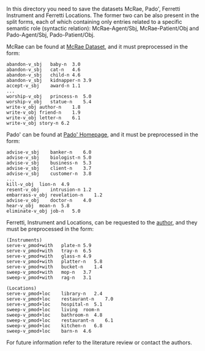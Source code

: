 In this directory you need to save the datasets McRae, Pado', Ferretti Instrument and Ferretti Locations. The former two can be also present in the split forms, each of which containing only entries related to a specific semantic role (syntactic relation): McRae-Agent/Sbj, McRae-Patient/Obj and Pado-Agent/Sbj, Pado-Patient/Obj.

McRae can be found at [McRae Dataset](https://sites.google.com/site/kenmcraelab/norms-data/thematic_fit_ratings_McRae.xlsx?attredirects=0), and it must preprocessed in the form:

	abandon-v_sbj	baby-n	3.0
	abandon-v_sbj	cat-n	4.6
	abandon-v_sbj	child-n	4.6
	abandon-v_sbj	kidnapper-n	3.9
	accept-v_sbj	award-n	1.1
	...
	worship-v_obj	princess-n	5.0
	worship-v_obj	statue-n	5.4
	write-v_obj	author-n	1.8
	write-v_obj	friend-n	1.9
	write-v_obj	letter-n	6.1
	write-v_obj	story-n	6.2


Pado' can be found at [Pado' Homepage](https://nlpado.de/~ulrike/data.html), and it must be preprocessed in the form:

	advise-v_sbj	banker-n	6.0
	advise-v_sbj	biologist-n	5.0
	advise-v_sbj	business-n	5.3
	advise-v_sbj	client-n	3.7
	advise-v_sbj	customer-n	3.8
	...
	kill-v_obj	lion-n	4.9
	resent-v_obj	intrusion-n	1.2
	embarrass-v_obj	revelation-n	1.2
	advise-v_obj	doctor-n	4.0
	hear-v_obj	moan-n	5.8
	eliminate-v_obj	job-n	5.0


Ferretti, Instrument and Locations, can be requested to the [author](tferrett@cogsci.ucsd.edu), and they must be preprocessed in the form:

	(Instruments)
	serve-v_pmod+with	plate-n	5.9
	serve-v_pmod+with	tray-n	6.5
	serve-v_pmod+with	glass-n	4.9
	serve-v_pmod+with	platter-n	5.8
	serve-v_pmod+with	bucket-n	1.4
	sweep-v_pmod+with	mop-n	3.7
	sweep-v_pmod+with	rag-n	3.1

	(Locations)
	serve-v_pmod+loc	library-n	2.4
	serve-v_pmod+loc	restaurant-n	7.0
	serve-v_pmod+loc	hospital-n	5.1
	sweep-v_pmod+loc	living	room-n
	sweep-v_pmod+loc	bathroom-n	4.8
	sweep-v_pmod+loc	restaurant-n	6.1
	sweep-v_pmod+loc	kitchen-n	6.8
	sweep-v_pmod+loc	barn-n	4.6


For future information refer to the literature review or contact the authors.
